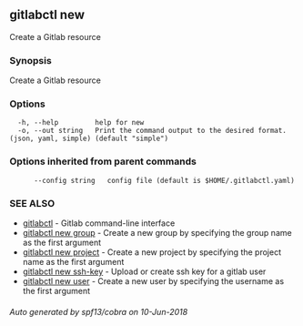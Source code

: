 ## gitlabctl new

Create a Gitlab resource

### Synopsis

Create a Gitlab resource

### Options

```
  -h, --help         help for new
  -o, --out string   Print the command output to the desired format. (json, yaml, simple) (default "simple")
```

### Options inherited from parent commands

```
      --config string   config file (default is $HOME/.gitlabctl.yaml)
```

### SEE ALSO

* [gitlabctl](gitlabctl.md)	 - Gitlab command-line interface
* [gitlabctl new group](gitlabctl_new_group.md)	 - Create a new group by specifying the group name as the first argument
* [gitlabctl new project](gitlabctl_new_project.md)	 - Create a new project by specifying the project name as the first argument
* [gitlabctl new ssh-key](gitlabctl_new_ssh-key.md)	 - Upload or create ssh key for a gitlab user
* [gitlabctl new user](gitlabctl_new_user.md)	 - Create a new user by specifying the username as the first argument

###### Auto generated by spf13/cobra on 10-Jun-2018
